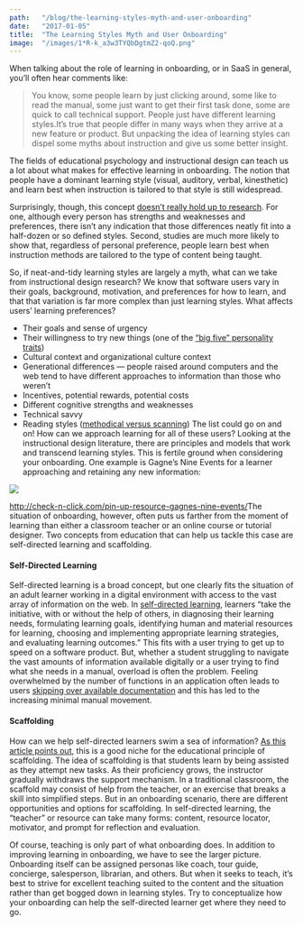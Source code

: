```yaml
---
path:	"/blog/the-learning-styles-myth-and-user-onboarding"
date:	"2017-01-05"
title:	"The Learning Styles Myth and User Onboarding"
image:	"/images/1*R-k_a3w3TYQbDgtmZ2-qoQ.png"
---
```


When talking about the role of learning in onboarding, or in SaaS in general, you’ll often hear comments like:


> You know, some people learn by just clicking around, some like to read the manual, some just want to get their first task done, some are quick to call technical support. People just have different learning styles.It’s true that people differ in many ways when they arrive at a new feature or product. But unpacking the idea of learning styles can dispel some myths about instruction and give us some better insight.

The fields of educational psychology and instructional design can teach us a lot about what makes for effective learning in onboarding. The notion that people have a dominant learning style (visual, auditory, verbal, kinesthetic) and learn best when instruction is tailored to that style is still widespread.

Surprisingly, though, this concept [doesn’t really hold up to research](http://blog.cathy-moore.com/2015/06/how-to-respond-to-learning-style-believers/). For one, although every person has strengths and weaknesses and preferences, there isn’t any indication that those differences neatly fit into a half-dozen or so defined styles. Second, studies are much more likely to show that, regardless of personal preference, people learn best when instruction methods are tailored to the type of content being taught.

So, if neat-and-tidy learning styles are largely a myth, what can we take from instructional design research? We know that software users vary in their goals, background, motivation, and preferences for how to learn, and that that variation is far more complex than just learning styles. What affects users’ learning preferences?

* Their goals and sense of urgency
* Their willingness to try new things (one of the [“big five” personality traits](https://en.wikipedia.org/wiki/Big_Five_personality_traits))
* Cultural context and organizational culture context
* Generational differences — people raised around computers and the web tend to have different approaches to information than those who weren’t
* Incentives, potential rewards, potential costs
* Different cognitive strengths and weaknesses
* Technical savvy
* Reading styles ([methodical versus scanning](http://www.slideshare.net/coolstuff/poynter-eyetracking-study-march-07/20-Scanning_readers_tend_to_Scan))
The list could go on and on! How can we approach learning for all of these users? Looking at the instructional design literature, there are principles and models that work and transcend learning styles. This is fertile ground when considering your onboarding. One example is Gagne’s Nine Events for a learner approaching and retaining any new information:

![](/images/1*R-k_a3w3TYQbDgtmZ2-qoQ.png)

<http://check-n-click.com/pin-up-resource-gagnes-nine-events/>The situation of onboarding, however, often puts us farther from the moment of learning than either a classroom teacher or an online course or tutorial designer. Two concepts from education that can help us tackle this case are self-directed learning and scaffolding.

#### Self-Directed Learning

Self-directed learning is a broad concept, but one clearly fits the situation of an adult learner working in a digital environment with access to the vast array of information on the web. In [self-directed learning](http://www.huffingtonpost.com/suren-ramasubbu/is-learning-increasingly-_b_7154164.html), learners “take the initiative, with or without the help of others, in diagnosing their learning needs, formulating learning goals, identifying human and material resources for learning, choosing and implementing appropriate learning strategies, and evaluating learning outcomes.” This fits with a user trying to get up to speed on a software product. But, whether a student struggling to navigate the vast amounts of information available digitally or a user trying to find what she needs in a manual, overload is often the problem. Feeling overwhelmed by the number of functions in an application often leads to users [skipping over available documentation](http://digitalcommons.utep.edu/cgi/viewcontent.cgi?article=1010&context=cs_papers) and this has led to the increasing minimal manual movement.

#### Scaffolding

How can we help self-directed learners swim a sea of information? [As this article points out](http://www.huffingtonpost.com/suren-ramasubbu/is-learning-increasingly-_b_7154164.html), this is a good niche for the educational principle of scaffolding. The idea of scaffolding is that students learn by being assisted as they attempt new tasks. As their proficiency grows, the instructor gradually withdraws the support mechanism. In a traditional classroom, the scaffold may consist of help from the teacher, or an exercise that breaks a skill into simplified steps. But in an onboarding scenario, there are different opportunities and options for scaffolding. In self-directed learning, the “teacher” or resource can take many forms: content, resource locator, motivator, and prompt for reflection and evaluation.

Of course, teaching is only part of what onboarding does. In addition to improving learning in onboarding, we have to see the larger picture. Onboarding itself can be assigned personas like coach, tour guide, concierge, salesperson, librarian, and others. But when it seeks to teach, it’s best to strive for excellent teaching suited to the content and the situation rather than get bogged down in learning styles. Try to conceptualize how your onboarding can help the self-directed learner get where they need to go.


